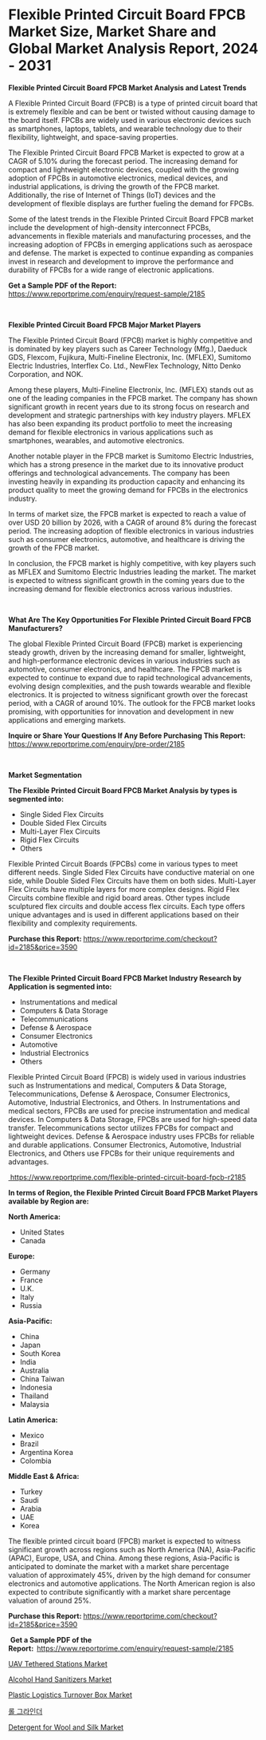<p><h1>Flexible Printed Circuit Board FPCB Market Size, Market Share and Global Market Analysis Report, 2024 - 2031</h1></p><p><strong>Flexible Printed Circuit Board FPCB Market Analysis and Latest Trends</strong></p>
<p><p>A Flexible Printed Circuit Board (FPCB) is a type of printed circuit board that is extremely flexible and can be bent or twisted without causing damage to the board itself. FPCBs are widely used in various electronic devices such as smartphones, laptops, tablets, and wearable technology due to their flexibility, lightweight, and space-saving properties.</p><p>The Flexible Printed Circuit Board FPCB Market is expected to grow at a CAGR of 5.10% during the forecast period. The increasing demand for compact and lightweight electronic devices, coupled with the growing adoption of FPCBs in automotive electronics, medical devices, and industrial applications, is driving the growth of the FPCB market. Additionally, the rise of Internet of Things (IoT) devices and the development of flexible displays are further fueling the demand for FPCBs.</p><p>Some of the latest trends in the Flexible Printed Circuit Board FPCB market include the development of high-density interconnect FPCBs, advancements in flexible materials and manufacturing processes, and the increasing adoption of FPCBs in emerging applications such as aerospace and defense. The market is expected to continue expanding as companies invest in research and development to improve the performance and durability of FPCBs for a wide range of electronic applications.</p></p>
<p><strong>Get a Sample PDF of the Report:&nbsp;</strong> <a href="https://www.reportprime.com/enquiry/request-sample/2185">https://www.reportprime.com/enquiry/request-sample/2185</a></p>
<p>&nbsp;</p>
<p><strong>Flexible Printed Circuit Board FPCB Major Market Players</strong></p>
<p><p>The Flexible Printed Circuit Board (FPCB) market is highly competitive and is dominated by key players such as Career Technology (Mfg.), Daeduck GDS, Flexcom, Fujikura, Multi-Fineline Electronix, Inc. (MFLEX), Sumitomo Electric Industries, Interflex Co. Ltd., NewFlex Technology, Nitto Denko Corporation, and NOK.</p><p>Among these players, Multi-Fineline Electronix, Inc. (MFLEX) stands out as one of the leading companies in the FPCB market. The company has shown significant growth in recent years due to its strong focus on research and development and strategic partnerships with key industry players. MFLEX has also been expanding its product portfolio to meet the increasing demand for flexible electronics in various applications such as smartphones, wearables, and automotive electronics.</p><p>Another notable player in the FPCB market is Sumitomo Electric Industries, which has a strong presence in the market due to its innovative product offerings and technological advancements. The company has been investing heavily in expanding its production capacity and enhancing its product quality to meet the growing demand for FPCBs in the electronics industry.</p><p>In terms of market size, the FPCB market is expected to reach a value of over USD 20 billion by 2026, with a CAGR of around 8% during the forecast period. The increasing adoption of flexible electronics in various industries such as consumer electronics, automotive, and healthcare is driving the growth of the FPCB market.</p><p>In conclusion, the FPCB market is highly competitive, with key players such as MFLEX and Sumitomo Electric Industries leading the market. The market is expected to witness significant growth in the coming years due to the increasing demand for flexible electronics across various industries.</p></p>
<p>&nbsp;</p>
<p><strong>What Are The Key Opportunities For Flexible Printed Circuit Board FPCB Manufacturers?</strong></p>
<p><p>The global Flexible Printed Circuit Board (FPCB) market is experiencing steady growth, driven by the increasing demand for smaller, lightweight, and high-performance electronic devices in various industries such as automotive, consumer electronics, and healthcare. The FPCB market is expected to continue to expand due to rapid technological advancements, evolving design complexities, and the push towards wearable and flexible electronics. It is projected to witness significant growth over the forecast period, with a CAGR of around 10%. The outlook for the FPCB market looks promising, with opportunities for innovation and development in new applications and emerging markets.</p></p>
<p><strong>Inquire or Share Your Questions If Any Before Purchasing This Report:</strong> <a href="https://www.reportprime.com/enquiry/pre-order/2185">https://www.reportprime.com/enquiry/pre-order/2185</a></p>
<p>&nbsp;</p>
<p><strong>Market Segmentation</strong></p>
<p><strong>The Flexible Printed Circuit Board FPCB Market Analysis by types is segmented into:</strong></p>
<p><ul><li>Single Sided Flex Circuits</li><li>Double Sided Flex Circuits</li><li>Multi-Layer Flex Circuits</li><li>Rigid Flex Circuits</li><li>Others</li></ul></p>
<p><p>Flexible Printed Circuit Boards (FPCBs) come in various types to meet different needs. Single Sided Flex Circuits have conductive material on one side, while Double Sided Flex Circuits have them on both sides. Multi-Layer Flex Circuits have multiple layers for more complex designs. Rigid Flex Circuits combine flexible and rigid board areas. Other types include sculptured flex circuits and double access flex circuits. Each type offers unique advantages and is used in different applications based on their flexibility and complexity requirements.</p></p>
<p><strong>Purchase this Report:&nbsp;</strong><a href="https://www.reportprime.com/checkout?id=2185&price=3590">https://www.reportprime.com/checkout?id=2185&price=3590</a></p>
<p>&nbsp;</p>
<p><strong>The Flexible Printed Circuit Board FPCB Market Industry Research by Application is segmented into:</strong></p>
<p><ul><li>Instrumentations and medical</li><li>Computers & Data Storage</li><li>Telecommunications</li><li>Defense & Aerospace</li><li>Consumer Electronics</li><li>Automotive</li><li>Industrial Electronics</li><li>Others</li></ul></p>
<p><p>Flexible Printed Circuit Board (FPCB) is widely used in various industries such as Instrumentations and medical, Computers & Data Storage, Telecommunications, Defense & Aerospace, Consumer Electronics, Automotive, Industrial Electronics, and Others. In Instrumentations and medical sectors, FPCBs are used for precise instrumentation and medical devices. In Computers & Data Storage, FPCBs are used for high-speed data transfer. Telecommunications sector utilizes FPCBs for compact and lightweight devices. Defense & Aerospace industry uses FPCBs for reliable and durable applications. Consumer Electronics, Automotive, Industrial Electronics, and Others use FPCBs for their unique requirements and advantages.</p></p>
<p><a href="https://www.reportprime.com/flexible-printed-circuit-board-fpcb-r2185">&nbsp;https://www.reportprime.com/flexible-printed-circuit-board-fpcb-r2185</a></p>
<p><strong>In terms of Region, the Flexible Printed Circuit Board FPCB Market Players available by Region are:</strong></p>
<p>
    <p> <strong> North America: </strong>
        <ul>
            <li>United States</li>
            <li>Canada</li>
        </ul>
        </p> 
    <p> <strong> Europe: </strong>
        <ul>
            <li>Germany</li>
            <li>France</li>
            <li>U.K.</li>
            <li>Italy</li>
            <li>Russia</li>
        </ul>
        </p> 
    <p> <strong> Asia-Pacific: </strong>
        <ul>
            <li>China</li>
            <li>Japan</li>
            <li>South Korea</li>
            <li>India</li>
            <li>Australia</li>
            <li>China Taiwan</li>
            <li>Indonesia</li>
            <li>Thailand</li>
            <li>Malaysia</li>
        </ul>
        </p> 
    <p> <strong> Latin America: </strong>
        <ul>
            <li>Mexico</li>
            <li>Brazil</li>
            <li>Argentina Korea</li>
            <li>Colombia</li>
        </ul>
        </p> 
    <p> <strong> Middle East & Africa: </strong>
        <ul>
            <li>Turkey</li>
            <li>Saudi</li>
            <li>Arabia</li>
            <li>UAE</li>
            <li>Korea</li>
        </ul>
    </p>
    </p>
<p><p>The flexible printed circuit board (FPCB) market is expected to witness significant growth across regions such as North America (NA), Asia-Pacific (APAC), Europe, USA, and China. Among these regions, Asia-Pacific is anticipated to dominate the market with a market share percentage valuation of approximately 45%, driven by the high demand for consumer electronics and automotive applications. The North American region is also expected to contribute significantly with a market share percentage valuation of around 25%.</p></p>
<p><strong>Purchase this Report: </strong><a href="https://www.reportprime.com/checkout?id=2185&price=3590">https://www.reportprime.com/checkout?id=2185&price=3590</a></p>
<p>&nbsp;<strong>Get a Sample PDF of the Report:&nbsp;&nbsp;</strong><a href="https://www.reportprime.com/enquiry/request-sample/2185">https://www.reportprime.com/enquiry/request-sample/2185</a></p>
<p><strong></strong></p>
<p><p><a href="https://medium.com/@millerjimk/an-in-depth-analysis-of-the-global-uav-tethered-stations-market-scope-and-its-rapid-growing-10-a379ed4a1ad2">UAV Tethered Stations Market</a></p><p><a href="https://issuu.com/reportprime-2/docs/alcohol-hand-sanitizers-market-size-2030.pptx">Alcohol Hand Sanitizers Market</a></p><p><a href="https://www.linkedin.com/pulse/plastic-logistics-turnover-box-market-size-type-polypropylenepolyethyleneothers-zimoe">Plastic Logistics Turnover Box Market</a></p><p><a href="https://github.com/fredrickeglers/Market-Research-Report-List-3/blob/main/896506826849.md">롤 그라인더</a></p><p><a href="https://issuu.com/reportprime-2/docs/detergent-for-wool-and-silk-market-size-2030.pptx">Detergent for Wool and Silk Market</a></p></p>